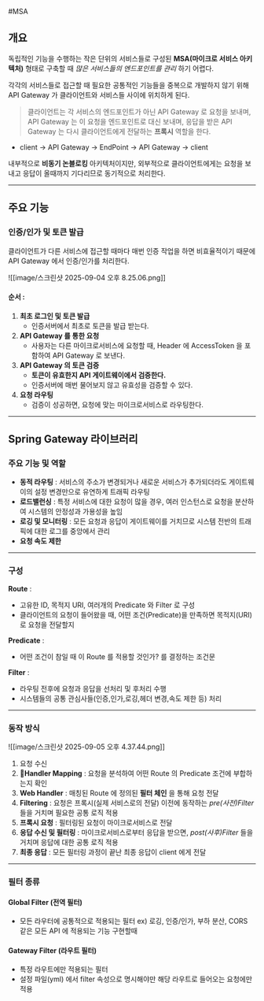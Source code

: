 #MSA 

## 개요

독립적인 기능을 수행하는 작은 단위의 서비스들로 구성된 **MSA(마이크로 서비스 아키텍처)** 형태로 구축할 때 _많은 서비스들의 엔드포인트를 관리_ 하기 어렵다.

각각의 서비스들로 접근할 때 필요한 공통적인 기능들을 중복으로 개발하지 않기 위해 API Gateway 가 클라이언트와 서비스들 사이에 위치하게 된다.

>클라이언트는 각 서비스의 엔드포인트가 아닌 API Gateway 로 요청을 보내며,
>API Gateway 는 이 요청을 엔드포인트로 대신 보내며,
>응답을 받은 API Gateway 는 다시 클라이언트에게 전달하는 **프록시** 역할을 한다.

- client -> API Gateway -> EndPoint -> API Gateway -> client

내부적으로 **비동기 논블로킹** 아키텍처이지만, 외부적으로 클라이언트에게는 요청을 보내고 응답이 올때까지 기다리므로 동기적으로 처리한다.

___

## 주요 기능

### 인증/인가 및 토큰 발급

클라이언트가 다른 서비스에 접근할 때마다 매번 인증 작업을 하면 비효율적이기 때문에 API Gateway 에서 인증/인가를 처리한다.

![[image/스크린샷 2025-09-04 오후 8.25.06.png]]
#### 순서 :

1. **최초 로그인 및 토큰 발급**
	- 인증서버에서 최초로 토큰을 발급 받는다.
2. **API Gateway 를 통한 요청**
	- 사용자는 다른 마이크로서비스에 요청할 때, Header 에 AccessToken 을 포함하여 API Gateway 로 보낸다.
3. **API Gateway 의 토큰 검증**
    - __토큰이 유효한지 API 게이트웨이에서 검증한다.__
    - 인증서버에 매번 물어보지 않고 유효성을 검증할 수 있다.
4. **요청 라우팅**
	- 검증이 성공하면, 요청에 맞는 마이크로서비스로 라우팅한다.

___

## Spring Gateway 라이브러리

### 주요 기능 및 역할

- **동적 라우팅** : 서비스의 주소가 변경되거나 새로운 서비스가 추가되더라도 게이트웨이의 설정 변경만으로 유연하게 트래픽 라우팅
- **로드밸런싱** : 특정 서비스에 대한 요청이 많을 경우, 여러 인스턴스로 요청을 분산하여 시스템의 안정성과 가용성을 높임
- **로깅 및 모니터링** : 모든 요청과 응답이 게이트웨이를 거치므로 시스템 전반의 트래픽에 대한 로그를 중앙에서 관리
- **요청 속도 제한** 
___
### 구성

**Route** : 
- 고유한 ID, 목적지 URI, 여러개의 Predicate 와 Filter 로 구성
- 클라이언트의 요청이 들어왔을 때, 어떤 조건(Predicate)을 만족하면 목적지(URI)로 요청을 전달할지

**Predicate** : 
- 어떤 조건이 참일 때 이 Route 를 적용할 것인가? 를 결정하는 조건문

**Filter** : 
- 라우팅 전후에 요청과 응답을 선처리 및 후처리 수행
- 시스템들의 공통 관심사들(인증,인가,로깅,헤더 변경,속도 제한 등) 처리

___

### 동작 방식
![[image/스크린샷 2025-09-05 오후 4.37.44.png]]

1. 요청 수신
2. **Handler Mapping** : 요청을 분석하여 어떤 Route 의 Predicate 조건에 부합하는지 확인
3. **Web Handler** : 매칭된 Route 에 정의된 **필터 체인** 을 통해 요청 전달
4. **Filtering** : 요청은 프록시(실제 서비스로의 전달) 이전에 동작하는 _pre(사전)Filter_ 들을 거치며 필요한 공통 로직 적용
5. **프록시 요청** : 필터링된 요청이 마이크로서비스로 전달
6. **응답 수신 및 필터링** : 마이크로서비스로부터 응답을 받으면, _post(사후)Filter_ 들을 거치며 응답에 대한 공통 로직 적용
7. **최종 응답** : 모든 필터링 과정이 끝난 최종 응답이 client 에게 전달

___

### 필터 종류
#### Global Filter (전역 필터)

- 모든 라우터에 공통적으로 적용되는 필터
	ex) 로깅, 인증/인가, 부하 분산, CORS 같은 모든 API 에 적용되는 기능 구현할때 

#### Gateway Filter (라우트 필터)

- 특정 라우트에만 적용되는 필터
- 설정 파일(yml) 에서 filter 속성으로 명시해야만 해당 라우트로 들어오는 요청에만 적용